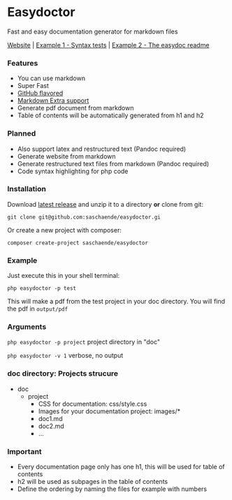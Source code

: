 # Easydoctor

Fast and easy documentation generator for markdown files

[Website](http://easydoctor.sascha-ende.de) | [Example 1 - Syntax tests](test-1497606995-16-06-2017.pdf)  | [Example 2 - The easydoc readme](https://github.com/saschaende/easydoctor/raw/master/output/pdf/easydoctor-1497606999-16-06-2017.pdf)

### Features

* You can use markdown
* Super Fast
* [GitHub flavored](https://help.github.com/articles/github-flavored-markdown)
* [Markdown Extra support](https://github.com/erusev/parsedown-extra)
* Generate pdf document from markdown
* Table of contents will be automatically generated from h1 and h2

### Planned

* Also support latex and restructured text (Pandoc required)
* Generate website from markdown
* Generate restructured text files from markdown (Pandoc required)
* Code syntax highlighting for php code

### Installation

Download [latest release](https://github.com/saschaende/easydoctor/releases/latest) and unzip it to a directory **or** clone from git:

    git clone git@github.com:saschaende/easydoctor.gi
    
Or create a new project with composer:

    composer create-project saschaende/easydoctor

### Example

Just execute this in your shell terminal:

``` 
php easydoctor -p test
```

This will make a pdf from the test project in your doc directory. You will find the pdf in `output/pdf`

### Arguments

`php easydoctor -p project` project directory in "doc"

`php easydoctor -v 1` verbose, no output

### doc directory: Projects strucure

* doc
    * project
        * CSS for documentation: css/style.css
        * Images for your documentation project: images/*
        * doc1.md
        * doc2.md
        * ...
    
### Important

* Every documentation page only has one h1, this will be used for table of contents
* h2 will be used as subpages in the table of contents
* Define the ordering by naming the files for example with numbers